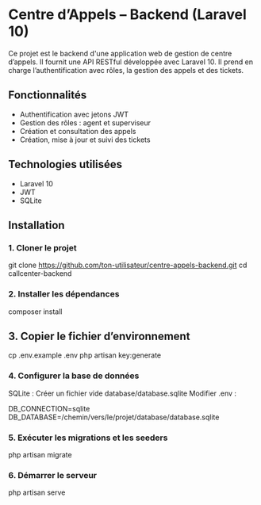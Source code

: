 # Centre d’Appels – Backend (Laravel 10)

Ce projet est le backend d'une application web de gestion de centre d’appels. Il fournit une API RESTful développée avec Laravel 10. Il prend en charge l’authentification avec rôles, la gestion des appels et des tickets.

## Fonctionnalités

- Authentification avec jetons JWT
- Gestion des rôles : agent et superviseur
- Création et consultation des appels
- Création, mise à jour et suivi des tickets


## Technologies utilisées

- Laravel 10
- JWT
- SQLite

## Installation

### 1. Cloner le projet

git clone https://github.com/ton-utilisateur/centre-appels-backend.git
cd callcenter-backend

### 2. Installer les dépendances
composer install
## 3. Copier le fichier d’environnement
cp .env.example .env
php artisan key:generate

### 4. Configurer la base de données
SQLite :
Créer un fichier vide database/database.sqlite
Modifier .env :

DB_CONNECTION=sqlite
DB_DATABASE=/chemin/vers/le/projet/database/database.sqlite

### 5. Exécuter les migrations et les seeders
php artisan migrate
### 6. Démarrer le serveur
php artisan serve